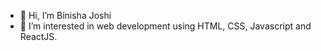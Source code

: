 - 👋 Hi, I’m Binisha Joshi
- 👀 I’m interested in web development using HTML, CSS, Javascript and ReactJS.


<!---
BinishaJ/BinishaJ is a ✨ special ✨ repository because its `README.md` (this file) appears on your GitHub profile.
You can click the Preview link to take a look at your changes.
--->
